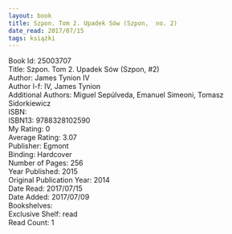 ```yaml
---
layout: book
title: Szpon. Tom 2. Upadek Sów (Szpon,  no. 2)
date_read: 2017/07/15
tags: książki
---
```


Book Id: 25003707<br />
Title: Szpon. Tom 2. Upadek Sów (Szpon, #2)<br />
Author: James Tynion IV<br />
Author l-f: IV, James Tynion<br />
Additional Authors: Miguel Sepúlveda, Emanuel Simeoni, Tomasz Sidorkiewicz<br />
ISBN: <br />
ISBN13: 9788328102590<br />
My Rating: 0<br />
Average Rating: 3.07<br />
Publisher: Egmont<br />
Binding: Hardcover<br />
Number of Pages: 256<br />
Year Published: 2015<br />
Original Publication Year: 2014<br />
Date Read: 2017/07/15<br />
Date Added: 2017/07/09<br />
Bookshelves: <br />
Exclusive Shelf: read<br />
Read Count: 1<br />



